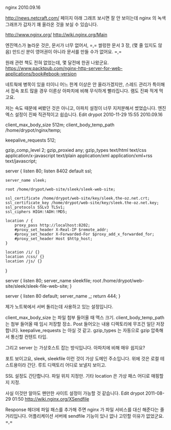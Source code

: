 nginx
2010.09.16

<http://news.netcraft.com/> 페이지 아래 그래프 보시면
잘 안 보이는데 nginx 의 녹색 그래프가 갑자기 꽤 올라온 것을 보실 수 있습니다.

<http://www.nginx.org/>
<http://wiki.nginx.org/Main>

엔진엑스가 놀라운 것은, 문서가 너무 없어서, =,=
썰렁한 문서 3 장, (몇 줄 있지도 않음)
만드신 분이 영어권이 아니라 문서를 만들 수가 없어요. =,=

원래 관련 책도 전혀 없었는데, 몇 달전에 한권 나왔군요.
https://www.packtpub.com/nginx-http-server-for-web-applications/book#ebook-version

네트웍에 병목이 있을 터이니 어느 한계 이상은 안 올라가겠지만,
스레드 관리가 특이해서 접속 포트 많을 경우 이론상 아파치에 비해 무식하게 빨라집니다.
램도 진짜 적게 먹고요.

저는 속도 때문에 써봤던 것은 아니고,
아파치 설정이 너무 지저분해서 썼었습니다.
엔진엑스 설정이 진짜 직관적이고 쉽습니다.
Edit
drypot 2010-11-29 15:55
2010.09.16

client_max_body_size 512m;
client_body_temp_path /home/drypot/nginx/temp;

keepalive_requests 512;

gzip_comp_level 2;
gzip_proxied any;
gzip_types text/html text/css application/x-javascript text/plain application/xml application/xml+rss text/javascript;

server {
	listen 80;
	listen 8402 default ssl;

	server_name sleek;

	root /home/drypot/web-site/sleek/sleek-web-site;

	ssl_certificate /home/drypot/web-site/key/sleek.the-oz.net.crt;
	ssl_certificate_key /home/drypot/web-site/key/sleek.the-oz.net.key;
	ssl_protocols SSLv3 TLSv1;
	ssl_ciphers HIGH:!ADH:!MD5;

	location / {
		proxy_pass http://localhost:8202;
		#proxy_set_header X-Real-IP $remote_addr;
		#proxy_set_header X-Forwarded-For $proxy_add_x_forwarded_for;
		#proxy_set_header Host $http_host;
	}

	location /i/ {}
	location /css/ {}
	location /js/ {}
}

server {
	listen 80;
	server_name sleekfile;
	root /home/drypot/web-site/sleek/sleek-file-web-site;
}

server {
	listen 80 default;
	server_name _;
	return 444;
}


제가 노트북에서 서버 돌리는데 사용하고 있는 설정입니다.

client_max_body_size 는 파일 첨부 들어올 때 맥스 크기.
client_body_temp_path 는 첨부 들어올 때 임시 저장할 장소. Post 들어오는 내용 디렉토리에 무조건 일단 저장합니다.
keepalive_requests 는 아실 것 같고.
gzip_types 는 자동으로 gzip 압축해서 통신할 컨텐트 타입.

그리고 server 는 가상호스트 잡는 방식입니다.
아파치에 비해 매우 쉽지요?

포트 보이고요,
sleek, sleekfile 이런 것이 가상 도메인 주소입니다. 위에 것은 로컬 테스트용이라 간단.
루트 디렉토리 어디로 보낼지 보이고.

SSL 설정도 간단합니다. 파일 위치 지정만.
기타 location 은 가상 패스 어디로 매핑할지 지정.

사실 이것만 알아도 왠만한 사이트 설정이 가능할 것 같습니다.
Edit
drypot 2011-08-29 01:50
http://wiki.nginx.org/XSendfile

Response 헤더에 파일 패스를 추가해 주면 nginx 가 파일 서비스를 대신 해준다는 줄거리입니다.
어플리케이션 서버에 sendfile 기능이 있나 없나 고민할 이유가 없었군요. =,=